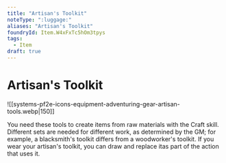 ```yaml
---
title: "Artisan's Toolkit"
noteType: ":luggage:"
aliases: "Artisan's Toolkit"
foundryId: Item.W4xFxTc5hOm3tpys
tags:
  - Item
draft: true
---
```


# Artisan's Toolkit
![[systems-pf2e-icons-equipment-adventuring-gear-artisan-tools.webp|150]]

You need these tools to create items from raw materials with the Craft skill. Different sets are needed for different work, as determined by the GM; for example, a blacksmith's toolkit differs from a woodworker's toolkit. If you wear your artisan's toolkit, you can draw and replace itas part of the action that uses it.
